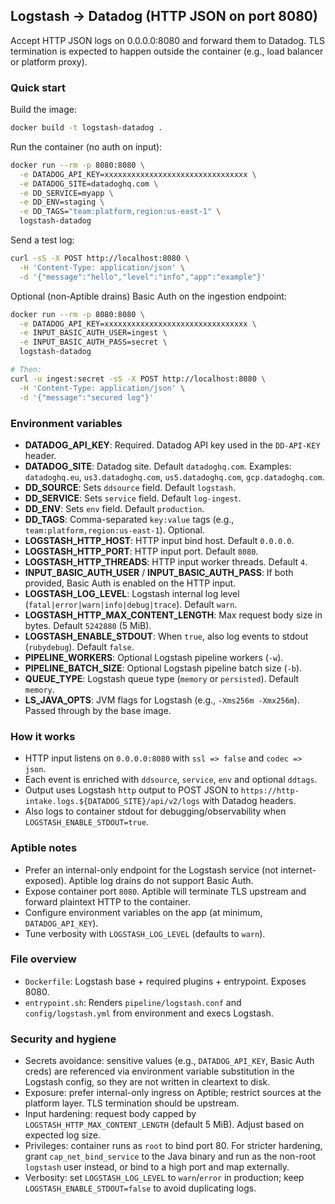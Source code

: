 ## Logstash → Datadog (HTTP JSON on port 8080)

Accept HTTP JSON logs on 0.0.0.0:8080 and forward them to Datadog. TLS termination is expected to happen outside the container (e.g., load balancer or platform proxy).

### Quick start

Build the image:

```bash
docker build -t logstash-datadog .
```

Run the container (no auth on input):

```bash
docker run --rm -p 8080:8080 \
  -e DATADOG_API_KEY=xxxxxxxxxxxxxxxxxxxxxxxxxxxxxxxx \
  -e DATADOG_SITE=datadoghq.com \
  -e DD_SERVICE=myapp \
  -e DD_ENV=staging \
  -e DD_TAGS="team:platform,region:us-east-1" \
  logstash-datadog
```

Send a test log:

```bash
curl -sS -X POST http://localhost:8080 \
  -H 'Content-Type: application/json' \
  -d '{"message":"hello","level":"info","app":"example"}'
```

Optional (non-Aptible drains) Basic Auth on the ingestion endpoint:

```bash
docker run --rm -p 8080:8080 \
  -e DATADOG_API_KEY=xxxxxxxxxxxxxxxxxxxxxxxxxxxxxxxx \
  -e INPUT_BASIC_AUTH_USER=ingest \
  -e INPUT_BASIC_AUTH_PASS=secret \
  logstash-datadog

# Then:
curl -u ingest:secret -sS -X POST http://localhost:8080 \
  -H 'Content-Type: application/json' \
  -d '{"message":"secured log"}'
```

### Environment variables

- **DATADOG_API_KEY**: Required. Datadog API key used in the `DD-API-KEY` header.
- **DATADOG_SITE**: Datadog site. Default `datadoghq.com`. Examples: `datadoghq.eu`, `us3.datadoghq.com`, `us5.datadoghq.com`, `gcp.datadoghq.com`.
- **DD_SOURCE**: Sets `ddsource` field. Default `logstash`.
- **DD_SERVICE**: Sets `service` field. Default `log-ingest`.
- **DD_ENV**: Sets `env` field. Default `production`.
- **DD_TAGS**: Comma-separated `key:value` tags (e.g., `team:platform,region:us-east-1`). Optional.
- **LOGSTASH_HTTP_HOST**: HTTP input bind host. Default `0.0.0.0`.
- **LOGSTASH_HTTP_PORT**: HTTP input port. Default `8080`.
- **LOGSTASH_HTTP_THREADS**: HTTP input worker threads. Default `4`.
- **INPUT_BASIC_AUTH_USER** / **INPUT_BASIC_AUTH_PASS**: If both provided, Basic Auth is enabled on the HTTP input.
- **LOGSTASH_LOG_LEVEL**: Logstash internal log level (`fatal|error|warn|info|debug|trace`). Default `warn`.
- **LOGSTASH_HTTP_MAX_CONTENT_LENGTH**: Max request body size in bytes. Default `5242880` (5 MiB).
- **LOGSTASH_ENABLE_STDOUT**: When `true`, also log events to stdout (`rubydebug`). Default `false`.
- **PIPELINE_WORKERS**: Optional Logstash pipeline workers (`-w`).
- **PIPELINE_BATCH_SIZE**: Optional Logstash pipeline batch size (`-b`).
- **QUEUE_TYPE**: Logstash queue type (`memory` or `persisted`). Default `memory`.
- **LS_JAVA_OPTS**: JVM flags for Logstash (e.g., `-Xms256m -Xmx256m`). Passed through by the base image.

### How it works

- HTTP input listens on `0.0.0.0:8080` with `ssl => false` and `codec => json`.
- Each event is enriched with `ddsource`, `service`, `env` and optional `ddtags`.
- Output uses Logstash `http` output to POST JSON to `https://http-intake.logs.${DATADOG_SITE}/api/v2/logs` with Datadog headers.
- Also logs to container stdout for debugging/observability when `LOGSTASH_ENABLE_STDOUT=true`.

### Aptible notes

- Prefer an internal-only endpoint for the Logstash service (not internet-exposed). Aptible log drains do not support Basic Auth.
- Expose container port `8080`. Aptible will terminate TLS upstream and forward plaintext HTTP to the container.
- Configure environment variables on the app (at minimum, `DATADOG_API_KEY`).
- Tune verbosity with `LOGSTASH_LOG_LEVEL` (defaults to `warn`).

### File overview

- `Dockerfile`: Logstash base + required plugins + entrypoint. Exposes 8080.
- `entrypoint.sh`: Renders `pipeline/logstash.conf` and `config/logstash.yml` from environment and execs Logstash.

### Security and hygiene

- Secrets avoidance: sensitive values (e.g., `DATADOG_API_KEY`, Basic Auth creds) are referenced via environment variable substitution in the Logstash config, so they are not written in cleartext to disk.
- Exposure: prefer internal-only ingress on Aptible; restrict sources at the platform layer. TLS termination should be upstream.
- Input hardening: request body capped by `LOGSTASH_HTTP_MAX_CONTENT_LENGTH` (default 5 MiB). Adjust based on expected log size.
- Privileges: container runs as `root` to bind port 80. For stricter hardening, grant `cap_net_bind_service` to the Java binary and run as the non-root `logstash` user instead, or bind to a high port and map externally.
- Verbosity: set `LOGSTASH_LOG_LEVEL` to `warn`/`error` in production; keep `LOGSTASH_ENABLE_STDOUT=false` to avoid duplicating logs.


